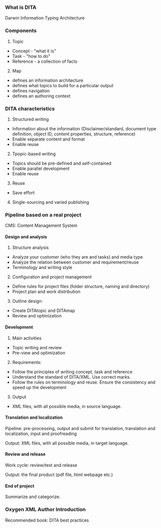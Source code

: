 ### What is DITA

Darwin Information Typing Architecture

### Components

1. Topic
- Concept - "what it is"
- Task - "how to do"
- Reference - a collection of facts

2. Map
- defines an information architecture
- defines what topics to build for a particular output
- defines navigation
- defines an authoring context

### DITA characteristics

1. Structured writing
- Information about the information (Disclaimer/standard, document type definition, object ID, content properties, structure, reference)
- Enable separate content and format
- Enable reuse
2. Tpopic-based writing
- Topics should be pre-defined and self-contained
- Enable parallel development
- Enable reuse
3. Reuse
- Save effort
4. Single-sourcing and varied publishing

### Pipeline based on a real project

CMS: Content Management System

#### Design and analysis

1. Structure analysis
- Analyze your customer (who they are and tasks) and media type
- Analyze the relation between customer and requirement/reuse
- Terminology and writing style

2. Configuration and project management
- Define rules for project files (folder structure, naming and directory)
- Project plan and work distribution

3. Outline design:
- Create DITAtopic and DITAmap
- Review and optimization

#### Development

1. Main activities
- Topic writing and review
- Pre-view and optimization

2. Requirements:
- Follow the principles of writing concept, task and reference
- Understand the standard of DITA/XML. Use correct marks.
- Follow the rules on terminology and reuse. Ensure the consistency and speed up the development
  
3. Output
- XML files, with all possible media, in source language.

#### Translation and localization

Pipeline: pre-processing, output and submit for translation, translation and localization, input and proofreading

Output: XML files, with all possible media, in target language.

#### Review and release

Work cycle: review/test and release

Output: the final product (pdf file, html webpage etc.)

#### End of project

Summarize and categorize.

### Oxygen XML Author Introduction

Recommended book: DITA best practices